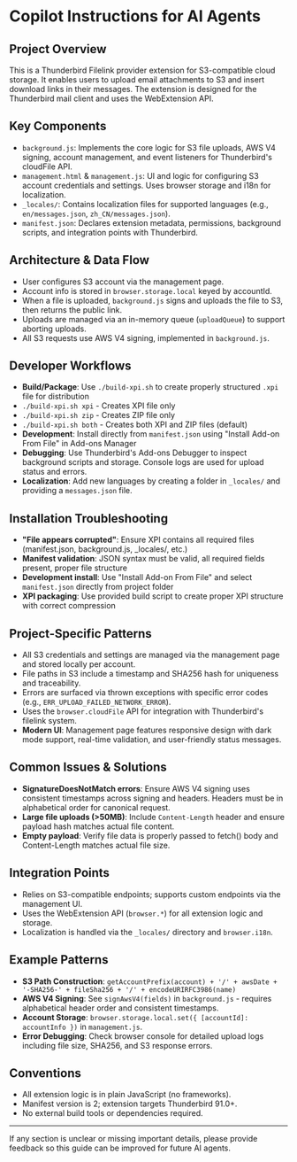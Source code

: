 # Copilot Instructions for AI Agents

## Project Overview

This is a Thunderbird Filelink provider extension for S3-compatible cloud storage. It enables users to upload email attachments to S3 and insert download links in their messages. The extension is designed for the Thunderbird mail client and uses the WebExtension API.

## Key Components

-   `background.js`: Implements the core logic for S3 file uploads, AWS V4 signing, account management, and event listeners for Thunderbird's cloudFile API.
-   `management.html` & `management.js`: UI and logic for configuring S3 account credentials and settings. Uses browser storage and i18n for localization.
-   `_locales/`: Contains localization files for supported languages (e.g., `en/messages.json`, `zh_CN/messages.json`).
-   `manifest.json`: Declares extension metadata, permissions, background scripts, and integration points with Thunderbird.

## Architecture & Data Flow

-   User configures S3 account via the management page.
-   Account info is stored in `browser.storage.local` keyed by accountId.
-   When a file is uploaded, `background.js` signs and uploads the file to S3, then returns the public link.
-   Uploads are managed via an in-memory queue (`uploadQueue`) to support aborting uploads.
-   All S3 requests use AWS V4 signing, implemented in `background.js`.

## Developer Workflows

-   **Build/Package**: Use `./build-xpi.sh` to create properly structured `.xpi` file for distribution
-   `./build-xpi.sh xpi` - Creates XPI file only
-   `./build-xpi.sh zip` - Creates ZIP file only
-   `./build-xpi.sh both` - Creates both XPI and ZIP files (default)
-   **Development**: Install directly from `manifest.json` using "Install Add-on From File" in Add-ons Manager
-   **Debugging**: Use Thunderbird's Add-ons Debugger to inspect background scripts and storage. Console logs are used for upload status and errors.
-   **Localization**: Add new languages by creating a folder in `_locales/` and providing a `messages.json` file.

## Installation Troubleshooting

-   **"File appears corrupted"**: Ensure XPI contains all required files (manifest.json, background.js, \_locales/, etc.)
-   **Manifest validation**: JSON syntax must be valid, all required fields present, proper file structure
-   **Development install**: Use "Install Add-on From File" and select `manifest.json` directly from project folder
-   **XPI packaging**: Use provided build script to create proper XPI structure with correct compression

## Project-Specific Patterns

-   All S3 credentials and settings are managed via the management page and stored locally per account.
-   File paths in S3 include a timestamp and SHA256 hash for uniqueness and traceability.
-   Errors are surfaced via thrown exceptions with specific error codes (e.g., `ERR_UPLOAD_FAILED_NETWORK_ERROR`).
-   Uses the `browser.cloudFile` API for integration with Thunderbird's filelink system.
-   **Modern UI**: Management page features responsive design with dark mode support, real-time validation, and user-friendly status messages.

## Common Issues & Solutions

-   **SignatureDoesNotMatch errors**: Ensure AWS V4 signing uses consistent timestamps across signing and headers. Headers must be in alphabetical order for canonical request.
-   **Large file uploads (>50MB)**: Include `Content-Length` header and ensure payload hash matches actual file content.
-   **Empty payload**: Verify file data is properly passed to fetch() body and Content-Length matches actual file size.

## Integration Points

-   Relies on S3-compatible endpoints; supports custom endpoints via the management UI.
-   Uses the WebExtension API (`browser.*`) for all extension logic and storage.
-   Localization is handled via the `_locales/` directory and `browser.i18n`.

## Example Patterns

-   **S3 Path Construction**: `getAccountPrefix(account) + '/' + awsDate + '-SHA256-' + fileSha256 + '/' + encodeURIRFC3986(name)`
-   **AWS V4 Signing**: See `signAwsV4(fields)` in `background.js` - requires alphabetical header order and consistent timestamps.
-   **Account Storage**: `browser.storage.local.set({ [accountId]: accountInfo })` in `management.js`.
-   **Error Debugging**: Check browser console for detailed upload logs including file size, SHA256, and S3 response errors.

## Conventions

-   All extension logic is in plain JavaScript (no frameworks).
-   Manifest version is 2; extension targets Thunderbird 91.0+.
-   No external build tools or dependencies required.

---

If any section is unclear or missing important details, please provide feedback so this guide can be improved for future AI agents.
